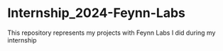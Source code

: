 # Internship_2024-Feynn-Labs
This repository represents my projects with Feynn Labs I did during my internship                          
